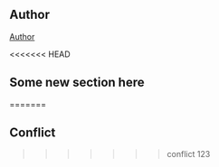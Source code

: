 ## Author

[Author](author.md)

<<<<<<< HEAD
## Some new section here
=======
## Conflict
>>>>>>> conflict
123
